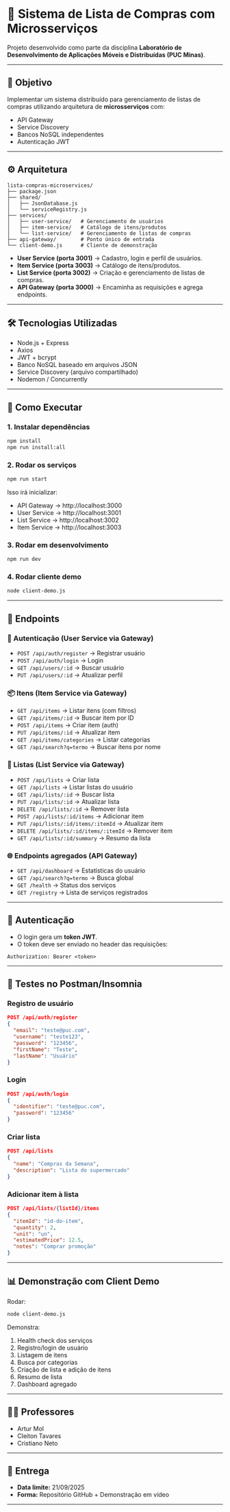 # 🛒 Sistema de Lista de Compras com Microsserviços

Projeto desenvolvido como parte da disciplina **Laboratório de Desenvolvimento de Aplicações Móveis e Distribuídas (PUC Minas)**.

---

## 📌 Objetivo
Implementar um sistema distribuído para gerenciamento de listas de compras utilizando arquitetura de **microsserviços** com:
- API Gateway
- Service Discovery
- Bancos NoSQL independentes
- Autenticação JWT

---

## ⚙️ Arquitetura

```
lista-compras-microservices/
├── package.json
├── shared/
│   ├── JsonDatabase.js
│   └── serviceRegistry.js
├── services/
│   ├── user-service/   # Gerenciamento de usuários
│   ├── item-service/   # Catálogo de itens/produtos
│   └── list-service/   # Gerenciamento de listas de compras
├── api-gateway/        # Ponto único de entrada
└── client-demo.js      # Cliente de demonstração
```

- **User Service (porta 3001)** → Cadastro, login e perfil de usuários.
- **Item Service (porta 3003)** → Catálogo de itens/produtos.
- **List Service (porta 3002)** → Criação e gerenciamento de listas de compras.
- **API Gateway (porta 3000)** → Encaminha as requisições e agrega endpoints.

---

## 🛠️ Tecnologias Utilizadas
- Node.js + Express
- Axios
- JWT + bcrypt
- Banco NoSQL baseado em arquivos JSON
- Service Discovery (arquivo compartilhado)
- Nodemon / Concurrently

---

## 🚀 Como Executar

### 1. Instalar dependências
```bash
npm install
npm run install:all
```

### 2. Rodar os serviços
```bash
npm run start
```

Isso irá inicializar:
- API Gateway → http://localhost:3000
- User Service → http://localhost:3001
- List Service → http://localhost:3002
- Item Service → http://localhost:3003

### 3. Rodar em desenvolvimento
```bash
npm run dev
```

### 4. Rodar cliente demo
```bash
node client-demo.js
```

---

## 📡 Endpoints

### 🔑 Autenticação (User Service via Gateway)
- `POST /api/auth/register` → Registrar usuário
- `POST /api/auth/login` → Login
- `GET /api/users/:id` → Buscar usuário
- `PUT /api/users/:id` → Atualizar perfil

### 📦 Itens (Item Service via Gateway)
- `GET /api/items` → Listar itens (com filtros)
- `GET /api/items/:id` → Buscar item por ID
- `POST /api/items` → Criar item (auth)
- `PUT /api/items/:id` → Atualizar item
- `GET /api/items/categories` → Listar categorias
- `GET /api/search?q=termo` → Buscar itens por nome

### 📝 Listas (List Service via Gateway)
- `POST /api/lists` → Criar lista
- `GET /api/lists` → Listar listas do usuário
- `GET /api/lists/:id` → Buscar lista
- `PUT /api/lists/:id` → Atualizar lista
- `DELETE /api/lists/:id` → Remover lista
- `POST /api/lists/:id/items` → Adicionar item
- `PUT /api/lists/:id/items/:itemId` → Atualizar item
- `DELETE /api/lists/:id/items/:itemId` → Remover item
- `GET /api/lists/:id/summary` → Resumo da lista

### 🌐 Endpoints agregados (API Gateway)
- `GET /api/dashboard` → Estatísticas do usuário
- `GET /api/search?q=termo` → Busca global
- `GET /health` → Status dos serviços
- `GET /registry` → Lista de serviços registrados

---

## 🔐 Autenticação
- O login gera um **token JWT**.
- O token deve ser enviado no header das requisições:
```
Authorization: Bearer <token>
```

---

## 🧪 Testes no Postman/Insomnia

### Registro de usuário
```json
POST /api/auth/register
{
  "email": "teste@puc.com",
  "username": "teste123",
  "password": "123456",
  "firstName": "Teste",
  "lastName": "Usuário"
}
```

### Login
```json
POST /api/auth/login
{
  "identifier": "teste@puc.com",
  "password": "123456"
}
```

### Criar lista
```json
POST /api/lists
{
  "name": "Compras da Semana",
  "description": "Lista do supermercado"
}
```

### Adicionar item à lista
```json
POST /api/lists/{listId}/items
{
  "itemId": "id-do-item",
  "quantity": 2,
  "unit": "un",
  "estimatedPrice": 12.5,
  "notes": "Comprar promoção"
}
```

---

## 📊 Demonstração com Client Demo

Rodar:
```bash
node client-demo.js
```

Demonstra:
1. Health check dos serviços
2. Registro/login de usuário
3. Listagem de itens
4. Busca por categorias
5. Criação de lista e adição de itens
6. Resumo de lista
7. Dashboard agregado

---

## 👨‍🏫 Professores
- Artur Mol
- Cleiton Tavares
- Cristiano Neto

---

## 📅 Entrega
- **Data limite:** 21/09/2025
- **Forma:** Repositório GitHub + Demonstração em vídeo

---
